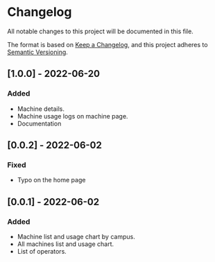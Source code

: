 # Changelog
All notable changes to this project will be documented in this file.

The format is based on [Keep a Changelog](https://keepachangelog.com/en/1.0.0/),
and this project adheres to [Semantic Versioning](https://semver.org/spec/v2.0.0.html).

## [1.0.0] - 2022-06-20
### Added
- Machine details.
- Machine usage logs on machine page.
- Documentation

## [0.0.2] - 2022-06-02
### Fixed
- Typo on the home page

## [0.0.1] - 2022-06-02
### Added
- Machine list and usage chart by campus.
- All machines list and usage chart.
- List of operators.
